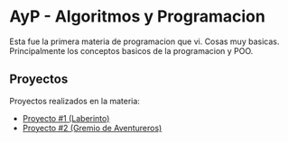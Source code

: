 # AyP - Algoritmos y Programacion
Esta fue la primera materia de programacion que vi. Cosas muy basicas. Principalmente los conceptos basicos de la programacion y POO.

## Proyectos
Proyectos realizados en la materia:
- [Proyecto #1 (Laberinto)](https://github.com/Chari69/Proyecto-Laberinto-AyP)
- [Proyecto #2 (Gremio de Aventureros)](https://github.com/Chari69/Proyecto-Gremio_de_Aventureros-AyP)
